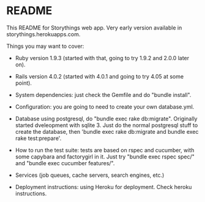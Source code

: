 # README

This README for Storythings web app. Very early version available in storythings.herokuapps.com.

Things you may want to cover:

* Ruby version 1.9.3 (started with that, going to try 1.9.2 and 2.0.0 later on).

* Rails version 4.0.2 (started with 4.0.1 and going to try 4.05 at some point).

* System dependencies: just check the Gemfile and do "bundle install".

* Configuration: you are going to need to create your own database.yml.

* Database using postgresql, do "bundle exec rake db:migrate". Originally started dveleopment with sqlite 3. Just do the normal postgresql stuff to create the database, then 'bundle exec rake db:migrate and bundle exec rake test:prepare'.

* How to run the test suite: tests are based on rspec and cucumber, with some capybara and factorygirl in it. Just try "bundle exec rspec spec/" and "bundle exec cucumber features/".

* Services (job queues, cache servers, search engines, etc.)

* Deployment instructions: using Heroku for deployment. Check heroku instructions.
